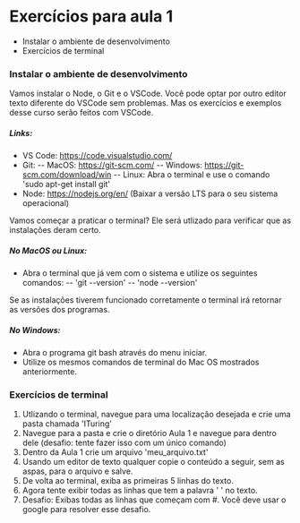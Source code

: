 # Exercícios para aula 1

- Instalar o ambiente de desenvolvimento
- Exercícios de terminal


### Instalar o ambiente de desenvolvimento

Vamos instalar o Node, o Git e o VSCode.
Você pode optar por outro editor texto diferente do VSCode sem problemas. Mas os exercícios
e exemplos desse curso serão feitos com VSCode.

##### Links:
- VS Code: https://code.visualstudio.com/
- Git: 
-- MacOS: https://git-scm.com/
-- Windows: https://git-scm.com/download/win
-- Linux: Abra o terminal e use o comando  'sudo apt-get install git'
- Node: https://nodejs.org/en/ (Baixar a versão LTS para o seu sistema operacional)
 
Vamos começar a praticar o terminal? Ele será utlizado para verificar que as instalações deram certo.

##### No MacOS ou Linux:
- Abra o terminal que já vem com o sistema e utilize os seguintes comandos:
-- 'git --version'
-- 'node --version'

Se as instalações tiverem funcionado corretamente o terminal irá retornar as versões dos programas.

##### No Windows:
- Abra o programa git bash através do menu iniciar.
- Utilize os mesmos comandos de terminal do Mac OS mostrados anteriormente.

### Exercícios de terminal
1. Utlizando o terminal, navegue para uma localização desejada e crie uma pasta chamada 'ITuring'
2. Navegue para a pasta e crie o diretório Aula 1 e navegue para dentro dele (desafio: tente fazer isso com um único comando)
3. Dentro da Aula 1 crie um arquivo 'meu_arquivo.txt'
4. Usando um editor de texto qualquer copie o conteúdo a seguir, sem as aspas, para o arquivo e salve.
5. De volta ao terminal, exiba as primeiras 5 linhas do texto.
6. Agora tente exibir todas as linhas que tem a palavra ' ' no texto.
7. Desafio: Exibas todas as linhas que começam com #. Você deve usar o google para resolver esse desafio.
   
